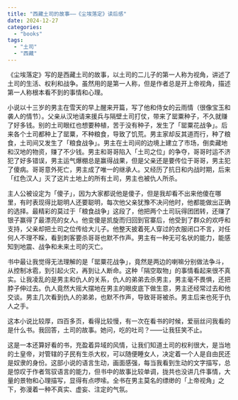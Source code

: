 ```yaml
---
title: "西藏土司的故事——《尘埃落定》读后感"
date: 2024-12-27
categories: 
  - "books"
tags: 
  - "土司"
  - "西藏"
---
```


《尘埃落定》写的是西藏土司的故事，以土司的二儿子的第一人称为视角，讲述了土司的生活、权利和战争。虽然用的是第一人称，但是作者总是开上帝视角，描述第一人称根本看不到的事情和心理。  
  
小说以十三岁的男主在雪天的早上醒来开篇，写了他和侍女的云雨情（很像宝玉和袭人的情节）。父亲从汉地请来援兵与隔壁土司打仗，带来了罂粟种子，不久就赚了好多钱。别的土司眼红也想要种植，苦于没有种子，发生了「罂粟花战争」。后来各个土司都种上了罂粟，不种粮食，导致了饥荒。男主家却反其道而行，种了粮食，土司间又发生了「粮食战争」。男主在土司间的边境上建立了市场，倒卖藏地和汉地的物资，赚了不少钱。男主和哥哥陷入「土司之位」的争夺，哥哥时运不济犯了好多错误，男主运气爆棚总是赢得战果，但是父亲还是要传位于哥哥，男主犯了傻病。哥哥意外死亡，男主成了唯一的继承人。又经历了抗日和内战时期，后来「红色汉人」灭了这片土地上的所有土司，男主也被仇人所杀。  
  
主人公被设定为「傻子」，因为大家都说他是傻子，但是我却看不出来他傻在哪里，有时表现得比聪明人还要聪明，每次他父亲犹豫不决问他时，他都能做出正确的选择。最精彩的莫过于「粮食战争」这段了，他把两个土司玩得团团转，还赚了银子赢得了最漂亮的女人。他变傻是凯旋而归回到官寨后，他受到了群众的欢呼和支持，父亲却把土司之位传给大儿子。他整天披着死人穿过的衣服闭口不言，对任何人不理不睬，看到刺客要杀哥哥也默不作声。男主有一种无可名状的能力，能感知到地震、战争和未来土司的灭亡。  
  
书中最让我觉得无法理解的是「罂粟花战争」，竟然是两边的喇嘛分别做法争斗，从控制冰雹，到引起火灾，再到让人断命。这种「隔空取物」的事情看起来很不真实。让我凌乱的是男主和仇人的关系，仇人的弟弟去杀男主，男主毫不畏惧，还把脖子伸过去。仇人竟然大摇大摆地在男主的眼皮底下做生意，男主还经常过去和他交谈。男主几次看到仇人的弟弟，也默不作声，导致哥哥被杀。男主后来也死于仇人之手。  
  
这本小说比较厚，四百多页，看得比较慢，有一次在看书的时候，爱丽丝问我看的是什么书。我回答，土司的故事。她问，吃的吐司？——让我狂笑不止。  
  
这是一本还算好看的书，充盈着异域的风情，让我们知道土司的权利很大，是当地的土皇帝，对管辖的子民有生杀大权，可以随便睡女人，决定着一个人是自由民还是奴隶的身份。这部小说的语言生动，画面感强，每当我看到生动的文字描写，总是惊叹于作者驾驭语言的能力，但书中的故事比较单调，拢共也没讲几件事情，大量的景物和心理描写，显得有点啰嗦。全书在男主莫名的缥缈的「上帝视角」之下，弥漫着一种不真实、虚妄、注定的气氛。
